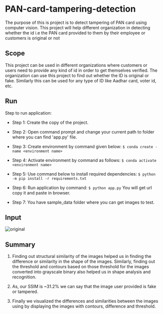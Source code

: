 # PAN-card-tampering-detection
The purpose of this is project is to detect tampering of PAN card using computer vision. This project will help different organization in detecting whether the id i.e the PAN card provided to them by their employee or customers is original or not

## Scope
This project can be used in different organizations where customers or users need to provide any kind of id in order to get themselves verified. The organization can use this project to find out whether the ID is original or fake. Similarly this can be used for any type of ID like Aadhar card, voter id, etc.

## Run
Step to run application:

* Step 1: Create the copy of the project.

* Step 2: Open command prompt and change your current path to folder where you can find 'app.py' file.

* Step 3: Create environment by command given below: `$ conda create -name <environment name>`

* Step 4: Activate environment by command as follows: `$ conda activate <environment name>`

* Step 5: Use command below to install required dependencies:
`$ python -m pip install -r requirements.txt`

* Step 6: Run application by command: `$ python app.py`
You will get url copy it and paste in browser.

* Step 7: You have sample_data folder where you can get images to test.

## Input 



![original](https://user-images.githubusercontent.com/50231750/197356686-ad4b2e92-5cbb-418c-8b3a-54b8dac37b3f.jpg)


## Summary

1. Finding out structural similarity of the images helped us in finding the difference or similarity in the shape of the images. Similarly, finding out the threshold and contours based on those threshold for the images converted into grayscale binary also helped us in shape analysis and recognition. 

2. As, our SSIM is ~31.2% we can say that the image user provided is fake or tampered.

3. Finally we visualized the differences and similarities between the images using by displaying the images with contours, difference and threshold.  



